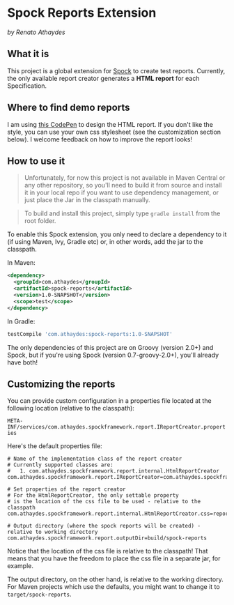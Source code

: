# Spock Reports Extension
*by Renato Athaydes*

## What it is

This project is a global extension for [Spock](https://code.google.com/p/spock/) to create test reports.
Currently, the only available report creator generates a **HTML report** for each Specification.

## Where to find demo reports

I am using [this CodePen](http://codepen.io/renatoathaydes/full/ihGgt) to design the HTML report. If you don't like the style, you can use your own css stylesheet (see the customization section below). I welcome feedback on how to improve the report looks!

## How to use it

> Unfortunately, for now this project is not available in Maven Central or any other repository,
> so you'll need to build it from source and install it in your local repo if you want to use dependency management, or just place the Jar in the classpath manually.


> To build and install this project, simply type `gradle install` from the root folder.

To enable this Spock extension, you only need to declare a dependency to it (if using Maven, Ivy, Gradle etc) or, in other words, add the jar to the classpath.

In Maven:

```xml
<dependency>
  <groupId>com.athaydes</groupId>
  <artifactId>spock-reports</artifactId>
  <version>1.0-SNAPSHOT</version>
  <scope>test</scope>
</dependency>
```

In Gradle:

```groovy
testCompile 'com.athaydes:spock-reports:1.0-SNAPSHOT'
```

The only dependencies of this project are on Groovy (version 2.0+) and Spock, but if you're using Spock (version 0.7-groovy-2.0+), you'll already have both!


## Customizing the reports

You can provide custom configuration in a properties file located at the following location (relative to the classpath):

`META-INF/services/com.athaydes.spockframework.report.IReportCreator.properties`

Here's the default properties file:

```properties
# Name of the implementation class of the report creator
# Currently supported classes are:
#   1. com.athaydes.spockframework.report.internal.HtmlReportCreator
com.athaydes.spockframework.report.IReportCreator=com.athaydes.spockframework.report.internal.HtmlReportCreator

# Set properties of the report creator
# For the HtmlReportCreator, the only settable property
# is the location of the css file to be used - relative to the classpath
com.athaydes.spockframework.report.internal.HtmlReportCreator.css=report.css

# Output directory (where the spock reports will be created) - relative to working directory
com.athaydes.spockframework.report.outputDir=build/spock-reports
```

Notice that the location of the css file is relative to the classpath!
That means that you have the freedom to place the css file in a separate jar, for example.

The output directory, on the other hand, is relative to the working directory.
For Maven projects which use the defaults, you might want to change it to `target/spock-reports`.
